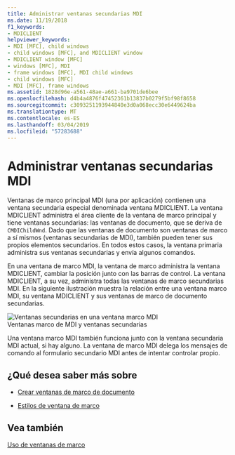 ```yaml
---
title: Administrar ventanas secundarias MDI
ms.date: 11/19/2018
f1_keywords:
- MDICLIENT
helpviewer_keywords:
- MDI [MFC], child windows
- child windows [MFC], and MDICLIENT window
- MDICLIENT window [MFC]
- windows [MFC], MDI
- frame windows [MFC], MDI child windows
- child windows [MFC]
- MDI [MFC], frame windows
ms.assetid: 1828d96e-a561-48ae-a661-ba9701de6bee
ms.openlocfilehash: d4b4a4876f47452361b13837b0279f5bf98f8658
ms.sourcegitcommit: c3093251193944840e3d0a068ecc30e6449624ba
ms.translationtype: MT
ms.contentlocale: es-ES
ms.lasthandoff: 03/04/2019
ms.locfileid: "57283688"
---
```

# <a name="managing-mdi-child-windows"></a>Administrar ventanas secundarias MDI

Ventanas de marco principal MDI (una por aplicación) contienen una ventana secundaria especial denominada ventana MDICLIENT. La ventana MDICLIENT administra el área cliente de la ventana de marco principal y tiene ventanas secundarias: las ventanas de documento, que se deriva de `CMDIChildWnd`. Dado que las ventanas de documento son ventanas de marco a sí mismos (ventanas secundarias de MDI), también pueden tener sus propios elementos secundarios. En todos estos casos, la ventana primaria administra sus ventanas secundarias y envía algunos comandos.

En una ventana de marco MDI, la ventana de marco administra la ventana MDICLIENT, cambiar la posición junto con las barras de control. La ventana MDICLIENT, a su vez, administra todas las ventanas de marco secundarias MDI. En la siguiente ilustración muestra la relación entre una ventana marco MDI, su ventana MDICLIENT y sus ventanas de marco de documento secundarias.

![Ventanas secundarias en una ventana marco MDI](../mfc/media/vc37gb1.gif "ventanas secundarias en una ventana marco MDI") <br/>
Ventanas marco de MDI y ventanas secundarias

Una ventana marco MDI también funciona junto con la ventana secundaria MDI actual, si hay alguno. La ventana de marco MDI delega los mensajes de comando al formulario secundario MDI antes de intentar controlar propio.

## <a name="what-do-you-want-to-know-more-about"></a>¿Qué desea saber más sobre

- [Crear ventanas de marco de documento](../mfc/creating-document-frame-windows.md)

- [Estilos de ventana de marco](../mfc/frame-window-styles-cpp.md)

## <a name="see-also"></a>Vea también

[Uso de ventanas de marco](../mfc/using-frame-windows.md)
